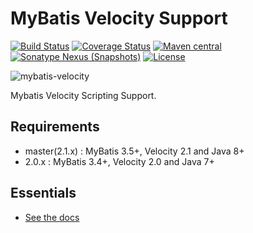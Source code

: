 MyBatis Velocity Support
========================

[![Build Status](https://travis-ci.org/mybatis/velocity-scripting.svg?branch=master)](https://travis-ci.org/mybatis/velocity-scripting)
[![Coverage Status](https://coveralls.io/repos/mybatis/velocity-scripting/badge.svg?branch=master&service=github)](https://coveralls.io/github/mybatis/velocity-scripting?branch=master)
[![Maven central](https://maven-badges.herokuapp.com/maven-central/org.mybatis.scripting/mybatis-velocity/badge.svg)](https://maven-badges.herokuapp.com/maven-central/org.mybatis.scripting/mybatis-velocity)
[![Sonatype Nexus (Snapshots)](https://img.shields.io/nexus/s/https/oss.sonatype.org/org.mybatis.scripting/mybatis-velocity.svg)](https://oss.sonatype.org/content/repositories/snapshots/org/mybatis/scripting/mybatis-velocity)
[![License](http://img.shields.io/:license-apache-brightgreen.svg)](http://www.apache.org/licenses/LICENSE-2.0.html)

![mybatis-velocity](http://mybatis.github.io/images/mybatis-logo.png)

Mybatis Velocity Scripting Support.

Requirements
----------

* master(2.1.x) : MyBatis 3.5+, Velocity 2.1 and Java 8+
* 2.0.x : MyBatis 3.4+, Velocity 2.0 and Java 7+

Essentials
----------

* [See the docs](http://mybatis.github.io/velocity-scripting/)
